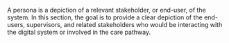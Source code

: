 A persona is a depiction of a relevant stakeholder, or end-user, of the system. In this section, the goal is to provide a clear depiction of the end-users, supervisors, and related stakeholders who would be interacting with the digital system or involved in the care pathway. 